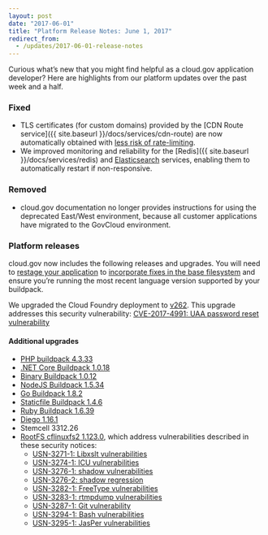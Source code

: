 ```yaml
---
layout: post
date: "2017-06-01"
title: "Platform Release Notes: June 1, 2017"
redirect_from:
  - /updates/2017-06-01-release-notes
---
```


Curious what’s new that you might find helpful as a cloud.gov application developer? Here are highlights from our platform updates over the past week and a half.
<!--more-->

### Fixed
- TLS certificates (for custom domains) provided by the [CDN Route service]({{ site.baseurl }}/docs/services/cdn-route) are now automatically obtained with [less risk of rate-limiting](https://cloudgov.statuspage.io/incidents/z49pkl4ms21j).
- We improved monitoring and reliability for the [Redis]({{ site.baseurl }}/docs/services/redis) and [Elasticsearch](https://github.com/18F/cg-site/blob/6418e8e933f887896a102d8575f1c7af468d1d2f/content/docs/services/elasticsearch24) services, enabling them to automatically restart if non-responsive.

### Removed
- cloud.gov documentation no longer provides instructions for using the deprecated East/West environment, because all customer applications have migrated to the GovCloud environment.

### Platform releases
cloud.gov now includes the following releases and upgrades. You will need to [restage your application](http://cli.cloudfoundry.org/en-US/cf/restage.html) to [incorporate fixes in the base filesystem](https://docs.cloudfoundry.org/devguide/deploy-apps/stacks.html#cli-commands) and ensure you’re running the most recent language version supported by your buildpack.

We upgraded the Cloud Foundry deployment to [v262](https://github.com/cloudfoundry/cf-release/releases/tag/v262). This upgrade addresses this security vulnerability:
[CVE-2017-4991: UAA password reset vulnerability](https://cloudfoundry.org/cve-2017-4991/)

#### Additional upgrades
- [PHP buildpack 4.3.33](https://github.com/cloudfoundry/php-buildpack/releases/tag/v4.3.33)
- [.NET Core Buildpack 1.0.18](https://github.com/cloudfoundry/dotnet-core-buildpack/releases/tag/v1.0.18)
- [Binary Buildpack 1.0.12](https://github.com/cloudfoundry/binary-buildpack/releases/tag/v1.0.12)
- [NodeJS Buildpack 1.5.34](https://github.com/cloudfoundry/nodejs-buildpack/releases/tag/v1.5.34)
- [Go Buildpack 1.8.2](https://github.com/cloudfoundry/go-buildpack/releases/tag/v1.8.2)
- [Staticfile Buildpack 1.4.6](https://github.com/cloudfoundry/staticfile-buildpack/releases/tag/v1.4.6)
- [Ruby Buildpack 1.6.39](https://github.com/cloudfoundry/ruby-buildpack/releases/tag/v1.6.39)
- [Diego 1.16.1](https://github.com/cloudfoundry/diego-release/releases/tag/v1.16.1)
- Stemcell 3312.26
- [RootFS cflinuxfs2 1.123.0](https://github.com/cloudfoundry/cflinuxfs2/releases/tag/1.123.0), which address vulnerabilities described in these security notices:
  - [USN-3271-1: Libxslt vulnerabilities](https://www.ubuntu.com/usn/USN-3271-1/)
  - [USN-3274-1: ICU vulnerabilities](https://www.ubuntu.com/usn/USN-3274-1/)
  - [USN-3276-1: shadow vulnerabilities](https://www.ubuntu.com/usn/USN-3276-1/)
  - [USN-3276-2: shadow regression](https://www.ubuntu.com/usn/USN-3276-2/)
  - [USN-3282-1: FreeType vulnerabilities](https://www.ubuntu.com/usn/USN-3282-1/)
  - [USN-3283-1: rtmpdump vulnerabilities](https://www.ubuntu.com/usn/USN-3283-1/)
  - [USN-3287-1: Git vulnerability](https://www.ubuntu.com/usn/USN-3287-1/)
  - [USN-3294-1: Bash vulnerabilities](https://www.ubuntu.com/usn/USN-3294-1/)
  - [USN-3295-1: JasPer vulnerabilities](https://www.ubuntu.com/usn/USN-3295-1/)
